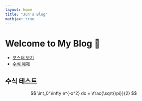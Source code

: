 ```yaml
---
layout: home
title: "Jun's Blog"
mathjax: true
---
```


# Welcome to My Blog 👋

- [포스터 보기](/junresearch.github.io/_posts/tb4/)
- [수식 예제](/junresearch.github.io/test-math/)

## 수식 테스트

$$
\int_0^\infty e^{-x^2} dx = \frac{\sqrt{\pi}}{2}
$$

<script type="text/javascript" id="MathJax-script" async
  src="https://cdn.jsdelivr.net/npm/mathjax@3/es5/tex-mml-chtml.js">
</script>
